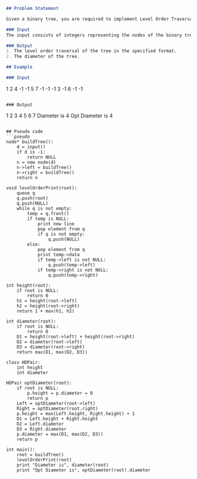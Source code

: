 ```markdown
## Problem Statement

Given a binary tree, you are required to implement Level Order Traversal and find the diameter of the tree.

### Input
The input consists of integers representing the nodes of the binary tree in a pre-order fashion. The value -1 denotes a NULL node.

### Output
1. The level order traversal of the tree in the specified format.
2. The diameter of the tree.

## Example

### Input
```
1 2 4 -1 -1 5 7 -1 -1 -1 3 -1 6 -1 -1
```

### Output
```
1
2 3
4 5 6
7
Diameter is 4
Opt Diameter is 4
```

## Pseudo code
```pseudo
node* buildTree():
    d = input()
    if d is -1:
        return NULL
    n = new node(d)
    n->left = buildTree()
    n->right = buildTree()
    return n

void levelOrderPrint(root):
    queue q
    q.push(root)
    q.push(NULL)
    while q is not empty:
        temp = q.front()
        if temp is NULL:
            print new line
            pop element from q
            if q is not empty:
                q.push(NULL)
        else:
            pop element from q
            print temp->data
            if temp->left is not NULL:
                q.push(temp->left)
            if temp->right is not NULL:
                q.push(temp->right)

int height(root):
    if root is NULL:
        return 0
    h1 = height(root->left)
    h2 = height(root->right)
    return 1 + max(h1, h2)

int diameter(root):
    if root is NULL:
        return 0
    D1 = height(root->left) + height(root->right)
    D2 = diameter(root->left)
    D3 = diameter(root->right)
    return max(D1, max(D2, D3))

class HDPair:
    int height
    int diameter

HDPair optDiameter(root):
    if root is NULL:
        p.height = p.diameter = 0
        return p
    Left = optDiameter(root->left)
    Right = optDiameter(root.right)
    p.height = max(Left.height, Right.height) + 1
    D1 = Left.height + Right.height
    D2 = Left.diameter
    D3 = Right.diameter
    p.diameter = max(D1, max(D2, D3))
    return p

int main():
    root = buildTree()
    levelOrderPrint(root)
    print "Diameter is", diameter(root)
    print "Opt Diameter is", optDiameter(root).diameter
```
```